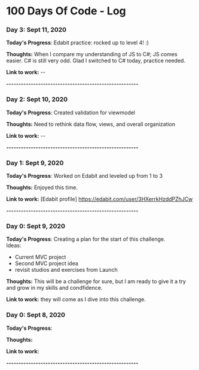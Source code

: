 # 100 Days Of Code - Log

### Day 3:  Sept 11, 2020

**Today's Progress**: Edabit practice: rocked up to level 4! :)

**Thoughts:** When I compare my understanding of JS to C#; JS comes easier.  C# is still very odd.  Glad I switched to C# today, practice needed.

**Link to work:**  --

**------------------------------------------------------**

### Day 2:  Sept 10, 2020

**Today's Progress**: Created validation for viewmodel

**Thoughts:** Need to rethink data flow, views, and overall organization

**Link to work:**  --

**------------------------------------------------------**

### Day 1:  Sept 9, 2020

**Today's Progress**: Worked on Edabit and leveled up from 1 to 3

**Thoughts:** Enjoyed this time.  

**Link to work:**  [Edabit profile] https://edabit.com/user/3HXerrkHzddPZhJCw

**------------------------------------------------------**

### Day 0: Sept 9, 2020


**Today's Progress**: Creating a plan for the start of this challenge.  
Ideas:
* Current MVC project
* Second MVC project idea
* revisit studios and exercises from Launch

**Thoughts:** This will be a challenge for sure, but I am ready to give it a try and grow in my skills and condfidence.

**Link to work:**  they will come as I dive into this challenge.



### Day 0: Sept 8, 2020


**Today's Progress**: 

**Thoughts:** 

**Link to work:**

**------------------------------------------------------**
